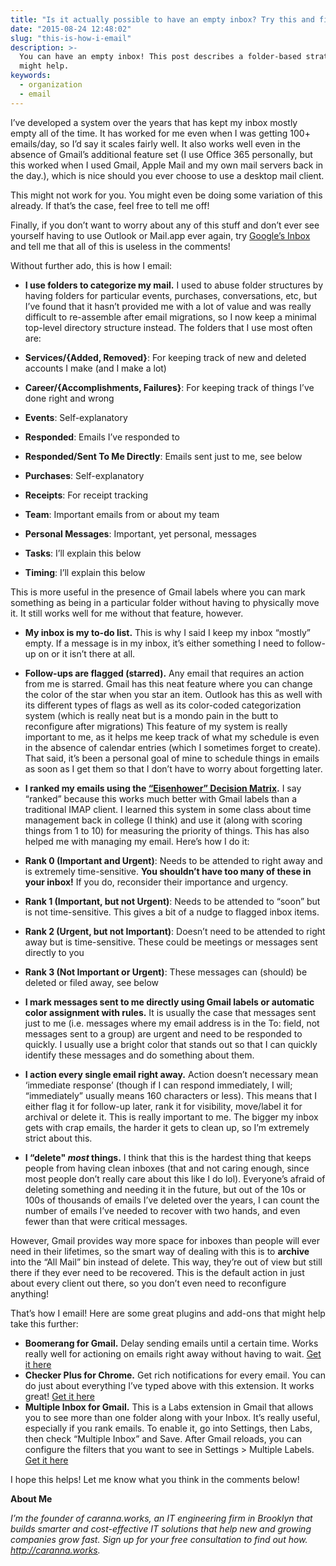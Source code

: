 ```yaml
---
title: "Is it actually possible to have an empty inbox? Try this and find out!"
date: "2015-08-24 12:48:02"
slug: "this-is-how-i-email"
description: >-
  You can have an empty inbox! This post describes a folder-based strategy that
  might help.
keywords:
  - organization
  - email
---
```


I’ve developed a system over the years that has kept my inbox mostly empty all of the time. It has worked for me even when I was getting 100+ emails/day, so I’d say it scales fairly well. It also works well even in the absence of Gmail’s additional feature set (I use Office 365 personally, but this worked when I used Gmail, Apple Mail and my own mail servers back in the day.), which is nice should you ever choose to use a desktop mail client.

This might not work for you. You might even be doing some variation of this
already. If that’s the case, feel free to tell me off!

Finally, if you don’t want to worry about any of this stuff and don’t ever see yourself having to use Outlook or Mail.app ever again, try [Google’s
Inbox](http://inbox.google.com "") and tell me that all of this is useless in the comments!

Without further ado, this is how I email:

* **I use folders to categorize my mail.** I used to abuse folder structures by having folders for particular events, purchases, conversations, etc, but I’ve found that it hasn’t provided me with a lot of value and was really difficult to re-assemble after email migrations, so I now keep a minimal top-level directory structure instead. The folders that I use most often are:
* **Services/{Added, Removed}**: For keeping track of new and deleted accounts I make (and I make a lot)

* **Career/{Accomplishments, Failures}**: For keeping track of things I’ve done right and wrong
* **Events**: Self-explanatory
* **Responded**: Emails I’ve responded to
* **Responded/Sent To Me Directly**: Emails sent just to me, see below
* **Purchases**: Self-explanatory
* **Receipts**: For receipt tracking
* **Team**: Important emails from or about my team
* **Personal Messages**: Important, yet personal, messages
* **Tasks**: I’ll explain this below
* **Timing**: I’ll explain this below

This is more useful in the presence of Gmail labels where you can mark
something as being in a particular folder without having to physically move it. It still works well for me without that feature, however.

* **My inbox is my to-do list.** This is why I said I keep my inbox “mostly” empty. If a message is in my inbox, it’s either something I need to follow-up on or it isn’t there at all.
* **Follow-ups are flagged (starred).** Any email that requires an action from me is starred. Gmail has this neat feature where you can change the color of the star when you star an item. Outlook has this as well with its different types of flags as well as its color-coded categorization system (which is really neat but is a mondo pain in the butt to reconfigure after migrations)
This feature of my system is really important to me, as it helps me keep track of what my schedule is even in the absence of calendar entries (which I sometimes forget to create). That said, it’s been a personal goal of mine to schedule things in emails as soon as I get them so that I don’t have to worry about forgetting later.

* **I ranked my emails using the [“Eisenhower” Decision Matrix](http://www.artofmanliness.com/2013/10/23/eisenhower-decision-matrix/ "").** I say “ranked” because this works much better with Gmail labels than a traditional IMAP client. I learned this system in some class about time management back in college (I think) and use it (along with scoring things from 1 to 10) for measuring the priority of things. This has also helped me with managing my email. Here’s how I do it:
* **Rank 0 (Important and Urgent)**: Needs to be attended to right away and is extremely time-sensitive. **You shouldn’t have too many of these in your inbox!** If you do, reconsider their importance and urgency.
* **Rank 1 (Important, but not Urgent)**: Needs to be attended to “soon” but is not time-sensitive. This gives a bit of a nudge to flagged inbox items.
* **Rank 2 (Urgent, but not Important)**: Doesn’t need to be attended to right away but is time-sensitive. These could be meetings or messages sent
directly to you
* **Rank 3 (Not Important or Urgent)**: These messages can (should) be deleted or filed away, see below

* **I mark messages sent to me directly using Gmail labels or automatic color assignment with rules.** It is usually the case that messages sent just to me (i.e. messages where my email address is in the To: field, not messages sent to a group) are urgent and need to be responded to quickly. I usually use a bright color that stands out so that I can quickly identify these messages and do something about them.

* **I action every single email right away.** Action doesn’t necessary mean
‘immediate response’ (though if I can respond immediately, I will;
“immediately” usually means 160 characters or less). This means that I either flag it for follow-up later, rank it for visibility, move/label it for archival or delete it. This is really important to me. The bigger my inbox gets with crap emails, the harder it gets to clean up, so I’m extremely strict about this.

* **I “delete" *most* things.** I think that this is the hardest thing that keeps people from having clean inboxes (that and not caring enough, since most people don’t really care about this like I do lol). Everyone’s afraid of deleting something and needing it in the future, but out of the 10s or 100s of thousands of emails I’ve deleted over the years, I can count the number of emails I’ve needed to recover with two hands, and even fewer than that were critical messages.

However, Gmail provides way more space for inboxes than people will ever need in their lifetimes, so the smart way of dealing with this is to **archive** into the “All Mail” bin instead of delete. This way, they’re out of view but still there if they ever need to be recovered. This is the default action in just about every client out there, so you don’t even need to reconfigure anything!

That’s how I email! Here are some great plugins and add-ons that might help take this further:

* **Boomerang for Gmail.** Delay sending emails until a certain time. Works really well for actioning on emails right away without having to wait. [Get it here](http://www.boomeranggmail.com "")
* **Checker Plus for Chrome.** Get rich notifications for every email. You can do just about everything I’ve typed above with this extension. It works great! [Get it here](https://chrome.google.com/webstore/detail/checker-plus-for-gmail/oeopbcgkkoapgobdbedcemjljbihmemj?hl=en "")
* **Multiple Inbox for Gmail.** This is a Labs extension in Gmail that allows you to see more than one folder along with your Inbox. It’s really useful, especially if you rank emails. To enable it, go into Settings, then Labs, then check “Multiple Inbox” and Save. After Gmail reloads, you can configure the filters that you want to see in Settings &gt; Multiple Labels. [Get it here](http://www.howtogeek.com/136198/efficiently-manage-your-gmail-with-the-multiple-inboxes-lab/ "")

I hope this helps! Let me know what you think in the comments below!

**About Me**

*I’m the founder of caranna.works, an IT engineering firm in Brooklyn that builds smarter and cost-effective IT solutions that help new and growing companies grow fast. Sign up for your free consultation to find out how. http://caranna.works.*
